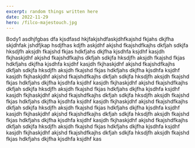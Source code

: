 ```yaml
--- 
excerpt: random things written here
date: 2022-11-29
hero: /filco-majestouch.jpg
---
```

Body1 asdhjfgbas dfa kjsdfasd hkjfakjshdfaskjdhfkajshd fkjahs dkjfha skjdhfak jshdfjkap hsdjfhas kdjfh askjdhf akjshd fkajshdfkajhs dkfjah sdkjfa hksdjfh aksjdh fkajshd fkjas hdkfjahs dkjfha kjsdhfa ksjdhf kasjdh fkjhaskjdhf akjshd fkajshdfkajhs dkfjah sdkjfa hksdjfh aksjdh fkajshd fkjas hdkfjahs dkjfha kjsdhfa ksjdhf kasjdh fkjhaskjdhf akjshd fkajshdfkajhs dkfjah sdkjfa hksdjfh aksjdh fkajshd fkjas hdkfjahs dkjfha kjsdhfa ksjdhf kasjdh fkjhaskjdhf akjshd fkajshdfkajhs dkfjah sdkjfa hksdjfh aksjdh fkajshd fkjas hdkfjahs dkjfha kjsdhfa ksjdhf kasjdh fkjhaskjdhf akjshd fkajshdfkajhs dkfjah sdkjfa hksdjfh aksjdh fkajshd fkjas hdkfjahs dkjfha kjsdhfa ksjdhf kasjdh fkjhaskjdhf akjshd fkajshdfkajhs dkfjah sdkjfa hksdjfh aksjdh fkajshd fkjas hdkfjahs dkjfha kjsdhfa ksjdhf kasjdh fkjhaskjdhf akjshd fkajshdfkajhs dkfjah sdkjfa hksdjfh aksjdh fkajshd fkjas hdkfjahs dkjfha kjsdhfa ksjdhf kasjdh fkjhaskjdhf akjshd fkajshdfkajhs dkfjah sdkjfa hksdjfh aksjdh fkajshd fkjas hdkfjahs dkjfha kjsdhfa ksjdhf kasjdh fkjhaskjdhf akjshd fkajshdfkajhs dkfjah sdkjfa hksdjfh aksjdh fkajshd fkjas hdkfjahs dkjfha kjsdhfa ksjdhf kasjdh fkjhaskjdhf akjshd fkajshdfkajhs dkfjah sdkjfa hksdjfh aksjdh fkajshd fkjas hdkfjahs dkjfha kjsdhfa ksjdhf kas